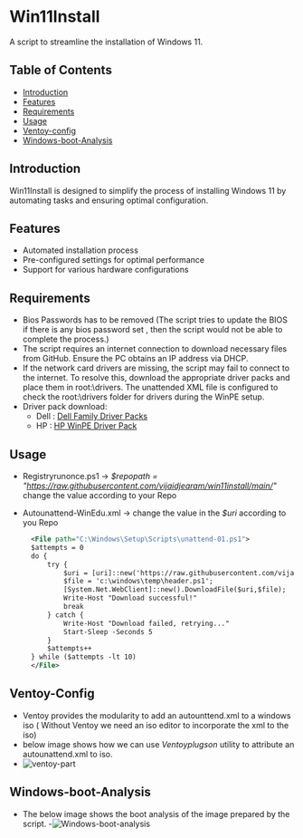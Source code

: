 # Win11Install

A script to streamline the installation of Windows 11.

## Table of Contents

- [Introduction](#introduction)
- [Features](#features)
- [Requirements](#requirements)
- [Usage](#usage)
- [Ventoy-config](#Ventoy-Config)
- [Windows-boot-Analysis](#Windows-boot-Analysis)

  
## Introduction

Win11Install is designed to simplify the process of installing Windows 11 by automating tasks and ensuring optimal configuration.

## Features

- Automated installation process
- Pre-configured settings for optimal performance
- Support for various hardware configurations

## Requirements
 - Bios Passwords has to be removed (The script tries to update the BIOS if there is any bios password set , then the script would not be able to complete the process.)
 - The script requires an internet connection to download necessary files from GitHub. Ensure the PC obtains an IP address via DHCP.
 - If the network card drivers are missing, the script may fail to connect to the internet. To resolve this, download the appropriate driver packs and place them in root:\drivers. The unattended XML file is configured to check the root:\drivers folder for drivers during the WinPE setup.
 - Driver pack download:
     - Dell : [Dell Family Driver Packs](https://www.dell.com/support/kbdoc/en-us/000180534/dell-family-driver-packs)
     - HP : [HP WinPE Driver Pack](https://ftp.hp.com/pub/caps-softpaq/cmit/HP_WinPE_DriverPack.html)

## Usage
- Registryrunonce.ps1 -> *$repopath = "https://raw.githubusercontent.com/vijaidjearam/win11install/main/"* change the value according to your Repo
- Autounattend-WinEdu.xml -> change the value in the *$uri* according to you Repo

  ```xml
	<File path="C:\Windows\Setup\Scripts\unattend-01.ps1">
	$attempts = 0
	do {
	    try {
	        $uri = [uri]::new('https://raw.githubusercontent.com/vijaidjearam/win11install/main/registryrunonce.ps1');
	        $file = 'c:\windows\temp\header.ps1';
	        [System.Net.WebClient]::new().DownloadFile($uri,$file);
	        Write-Host "Download successful!"
	        break
	    } catch {
	        Write-Host "Download failed, retrying..."
	        Start-Sleep -Seconds 5
	    }
	    $attempts++
	} while ($attempts -lt 10)
	</File>
  ```

## Ventoy-Config

  - Ventoy provides the modularity to add an autounttend.xml to a windows iso ( Without Ventoy we need an iso editor to incorporate the xml to the iso)
  - below image shows how we can use *Ventoyplugson* utility to attribute an autounattend.xml to iso. 
  - ![ventoy-part](https://github.com/user-attachments/assets/cbc8e3fd-4be0-45ac-8f09-32fd08317d70)

## Windows-boot-Analysis
  - The below image shows the boot analysis of the image prepared by the script.
  -![Windows-boot-analysis](https://github.com/user-attachments/assets/eb774068-2f92-4ec1-9494-b7ab2e1844ae)


